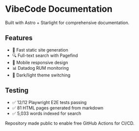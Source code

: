 # VibeCode Documentation

Built with Astro + Starlight for comprehensive documentation.

## Features
- 🚀 Fast static site generation
- 🔍 Full-text search with Pagefind
- 📱 Mobile responsive design  
- 📊 Datadog RUM monitoring
- 🎨 Dark/light theme switching

## Testing
- ✅ 12/12 Playwright E2E tests passing
- ✅ 81 HTML pages generated from markdown
- ✅ 5,033 words indexed for search

Repository made public to enable free GitHub Actions for CI/CD.